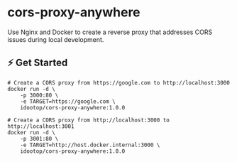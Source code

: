 # cors-proxy-anywhere

Use Nginx and Docker to create a reverse proxy that addresses CORS issues during local development.

## ⚡️ Get Started

```shell
# Create a CORS proxy from https://google.com to http://localhost:3000
docker run -d \
    -p 3000:80 \
    -e TARGET=https://google.com \
    idootop/cors-proxy-anywhere:1.0.0

# Create a CORS proxy from http://localhost:3000 to http://localhost:3001
docker run -d \
    -p 3001:80 \
    -e TARGET=http://host.docker.internal:3000 \
    idootop/cors-proxy-anywhere:1.0.0
```
